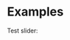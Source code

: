 <script src='springslider.js'></script>
<link rel="stylesheet" href="springslider.css">

# Examples

Test slider:

<div id='slider-1'></div>
<script>
document.querySelector('slider-1').appendChild(SpringSlider())
</script>
